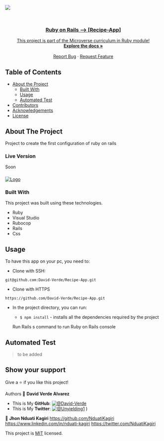 ![](https://img.shields.io/badge/Microverse-blueviolet)

<br />
<p align="center">
  <a href="https://github.com/David-Verde/Recipe-App">
 

  <h3 align="center">Ruby on Rails --> [Recipe-App]</h3>

  <p align="center">
    This project is part of the Microverse curriculum in Ruby module!
    <br />
    <a href="https://github.com/David-Verde/Recipe-App"><strong>Explore the docs »</strong></a>
    <br />
    <br />
    <a href="https://github.com/David-Verde/Recipe-App/issues">Report Bug</a>
    ·
    <a href="https://github.com/David-Verde/Recipe-App/issues">Request Feature</a>
  </p>
</p>

<!-- TABLE OF CONTENTS -->
## Table of Contents

* [About the Project](#about-the-project)
  * [Built With](#built-with)
  * [Usage](#usage)
  * [Automated Test](#automated-test)
* [Contributors](#contributors)
* [Acknowledgements](#acknowledgements)
* [License](#license)

<!-- ABOUT THE PROJECT -->
## About The Project
Project to create the first configuration of ruby on rails

### Live Version
Soon

###
 <a href="https://github.com/David-Verde/Recipe-App">
    <img src="/Hellorails/app/assets/logo-david-nuevo-2021.png" alt="Logo">
  </a>

### Built With
This project was built using these technologies.
* Ruby
* Visual Studio
* Rubocop
* Rails
* Css


<!-- INSTALLATION -->
## Usage

To have this app on your pc, you need to:

  - Clone with SSH:
  ```
git@github.com:David-Verde/Recipe-App.git
  ```
  - Clone with HTTPS
  ```
https://github.com/David-Verde/Recipe-App.git
  ```

* In the project directory, you can run:

  - `$ npm install` - installs all the dependencies required by the project

  Run Rails s command to run Ruby on Rails console

## Automated Test
 > to be added



## Show your support

Give a :star: if you like this project!




Authors
👤 **David Verde Alvarez**
- This is My **GitHub**: [![@David-Verde](https://img.shields.io/github/followers/omarramoun?label=David&style=social)](https://github.com/David-Verde)
- This is My **Twitter**: [![@Unyielding1](https://img.shields.io/twitter/follow/omarramoun?label=David16&style=social)](https://twitter.com/UnyieldingOne)
)

👤 **Jhon Nduati Kagiri**
https://github.com/NduatiKagiri
https://www.linkedin.com/in/nduati-kagiri
https://twitter.com/NduatiKagiri



This project is [MIT](https://github.com/David-Verde/opp-school-Recipe-App-/blob/associations/LICENSE) licensed.

